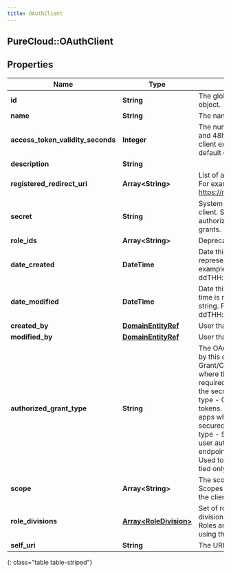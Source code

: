 ```yaml
---
title: OAuthClient
---
```

## PureCloud::OAuthClient

## Properties

|Name | Type | Description | Notes|
|------------ | ------------- | ------------- | -------------|
| **id** | **String** | The globally unique identifier for the object. | [optional] |
| **name** | **String** | The name of the OAuth client. | |
| **access_token_validity_seconds** | **Integer** | The number of seconds, between 5mins and 48hrs, until tokens created with this client expire. If this field is omitted, a default of 24 hours will be applied. | [optional] |
| **description** | **String** |  | [optional] |
| **registered_redirect_uri** | **Array&lt;String&gt;** | List of allowed callbacks for this client. For example: https://myap.example.com/auth/callback | [optional] |
| **secret** | **String** | System created secret assigned to this client. Secrets are required for code authorization and client credential grants. | [optional] |
| **role_ids** | **Array&lt;String&gt;** | Deprecated. Use roleDivisions instead. | [optional] |
| **date_created** | **DateTime** | Date this client was created. Date time is represented as an ISO-8601 string. For example: yyyy-MM-ddTHH:mm:ss.SSSZ | [optional] |
| **date_modified** | **DateTime** | Date this client was last modified. Date time is represented as an ISO-8601 string. For example: yyyy-MM-ddTHH:mm:ss.SSSZ | [optional] |
| **created_by** | [**DomainEntityRef**](DomainEntityRef.html) | User that created this client | [optional] |
| **modified_by** | [**DomainEntityRef**](DomainEntityRef.html) | User that last modified this client | [optional] |
| **authorized_grant_type** | **String** | The OAuth Grant/Client type supported by this client. Code Authorization Grant/Client type - Preferred client type where the Client ID and Secret are required to create tokens. Used where the secret can be secured. Implicit grant type - Client ID only is required to create tokens. Used in browser and mobile apps where the secret can not be secured. SAML2-Bearer extension grant type - SAML2 assertion provider for user authentication at the token endpoint. Client Credential grant type - Used to created access tokens that are tied only to the client.  | |
| **scope** | **Array&lt;String&gt;** | The scope requested by this client. Scopes only apply to clients not using the client_credential grant | [optional] |
| **role_divisions** | [**Array&lt;RoleDivision&gt;**](RoleDivision.html) | Set of roles and their corresponding divisions associated with this client. Roles and divisions only apply to clients using the client_credential grant | [optional] |
| **self_uri** | **String** | The URI for this object | [optional] |
{: class="table table-striped"}


